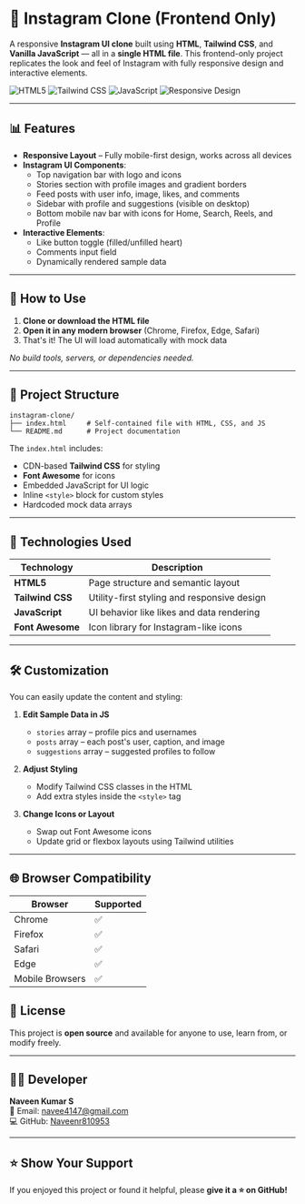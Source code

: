 # 📸 Instagram Clone (Frontend Only)

A responsive **Instagram UI clone** built using **HTML**, **Tailwind CSS**, and **Vanilla JavaScript** — all in a **single HTML file**. This frontend-only project replicates the look and feel of Instagram with fully responsive design and interactive elements.

![HTML5](https://img.shields.io/badge/HTML5-E34F26?style=for-the-badge&logo=html5&logoColor=white)
![Tailwind CSS](https://img.shields.io/badge/TailwindCSS-38B2AC?style=for-the-badge&logo=tailwind-css&logoColor=white)
![JavaScript](https://img.shields.io/badge/JavaScript-F7DF1E?style=for-the-badge&logo=javascript&logoColor=black)
![Responsive Design](https://img.shields.io/badge/Responsive-Design-00C853?style=for-the-badge&logo=responsive&logoColor=white)

---

## 📊 Features

- **Responsive Layout** – Fully mobile-first design, works across all devices  
- **Instagram UI Components**:
  - Top navigation bar with logo and icons
  - Stories section with profile images and gradient borders
  - Feed posts with user info, image, likes, and comments
  - Sidebar with profile and suggestions (visible on desktop)
  - Bottom mobile nav bar with icons for Home, Search, Reels, and Profile
- **Interactive Elements**:
  - Like button toggle (filled/unfilled heart)
  - Comments input field
  - Dynamically rendered sample data

---

## 🚀 How to Use

1. **Clone or download the HTML file**  
2. **Open it in any modern browser** (Chrome, Firefox, Edge, Safari)  
3. That's it! The UI will load automatically with mock data

_No build tools, servers, or dependencies needed._

---

## 📁 Project Structure

```
instagram-clone/
├── index.html     # Self-contained file with HTML, CSS, and JS
└── README.md      # Project documentation
```

The `index.html` includes:
- CDN-based **Tailwind CSS** for styling  
- **Font Awesome** for icons  
- Embedded JavaScript for UI logic  
- Inline `<style>` block for custom styles  
- Hardcoded mock data arrays

---

## 🧩 Technologies Used

| Technology      | Description                                   |
|-----------------|-----------------------------------------------|
| **HTML5**        | Page structure and semantic layout            |
| **Tailwind CSS** | Utility-first styling and responsive design   |
| **JavaScript**   | UI behavior like likes and data rendering     |
| **Font Awesome** | Icon library for Instagram-like icons         |

---

## 🛠️ Customization

You can easily update the content and styling:

1. **Edit Sample Data in JS**  
   - `stories` array – profile pics and usernames  
   - `posts` array – each post's user, caption, and image  
   - `suggestions` array – suggested profiles to follow  

2. **Adjust Styling**  
   - Modify Tailwind CSS classes in the HTML  
   - Add extra styles inside the `<style>` tag  

3. **Change Icons or Layout**  
   - Swap out Font Awesome icons  
   - Update grid or flexbox layouts using Tailwind utilities  

---

## 🌐 Browser Compatibility

| Browser         | Supported |
|-----------------|-----------|
| Chrome          | ✅         |
| Firefox         | ✅         |
| Safari          | ✅         |
| Edge            | ✅         |
| Mobile Browsers | ✅         |

 

 

## 📌 License

This project is **open source** and available for anyone to use, learn from, or modify freely.

---

## 👨‍💻 Developer

**Naveen Kumar S**  
📧 Email: navee4147@gmail.com  
💻 GitHub: [Naveenr810953](https://github.com/Naveenr810953)

---

## ⭐️ Show Your Support

If you enjoyed this project or found it helpful, please **give it a ⭐️ on GitHub!**
